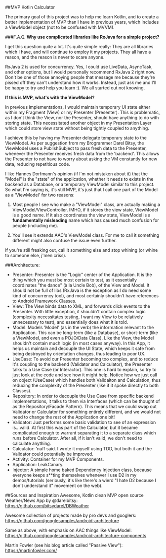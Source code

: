 ##MVP Kotlin Calculator

The primary goal of this project was to help me learn Kotlin, and to create a better implementation
of MVP than I have in previous years, which includes a ViewModel object (not to be confused with MVVM). 

###F.A.Q.
**Why use complicated libraries like RxJava for a simple project?**

I get this question quite a lot. It's quite simple really: They are all libraries which I have, and will continue to employ it my projects. They all have a reason, and the reason is never to
scare anyone. 

RxJava 2 is used for concurrency. Yes, I could use LiveData, AsyncTask, and other options, but I would personally recommend RxJava 2 right now. Don't be one of those annoying people that message
me because they're pissed off they can't understand how it works. Instead, just ask me and I'll be
happy to try and help you learn :). We all started out not knowing.

**If this is MVP, what's with the ViewModel?**

In previous implementations, I would maintain temporary UI state either within my Fragment (View) or my Presenter (Presenter). This is problematic, as I don't think the View, nor the Presenter, should have anything to do with storing state. This necessitated another object in my Presentation Layer which could store view state without being tightly coupled to anything.

I achieve this by having my Presenter delegate temporary state to the ViewModel. As per suggestion from my Brogrammer Darel Bitsy, the ViewModel uses a PublishSubject to pass fresh data to the Presenter, whenever the Presenter receives fresh data from the 'backend'. This allows the Presenter to not have to worry about asking the VM constantly for new data, reducing repetitious code.

I like Hannes Dorfmann's opinion (if I'm not mistaken about it) that the "Model" is the "state" of the application, whether it needs to exists in the backend as a Database, or a temporary ViewModel similar to this project. So what I'm saying is, it's still MVP, it's just that I call one part of the Model as a 'ViewModel' for two reasons:

1. Most people I see who make a "ViewModel" class, are actually making a ViewModel/ViewController. IMHO, if it stores the view state, ViewModel is a good name. If it also coordinates the view state, ViewModel is a **fundamentally misleading** name which has caused much confusion for people (including me). 

2. You'll see it extends AAC's ViewModel class. For me to call it something different might also confuse the issue even further.

If you're still freaking out, call it something else and stop whining (or whine to someone else, j'men criss).

###Architecture:
- Presenter: Presenter is the "Logic" center of the Application. It is the thing which you must be most certain to test, as it essentially coordinates "the dance" (à la Uncle Bob), of the View and Model. It should not be full of libs (RxJava is the exception as I do need some kind of concurrency tool), and most certainly shouldn't have references to Android Framework Classes.
- View: The View binds data to XML, and forwards click events to the Presenter. With little exception, it shouldn't contain complex logic (complexity necessitates testing, I want my View to be relatively unnecessary to test), and essentially does what it is told.  
- Model: Models 'Model' (as in the verb) the information relevant to the Application. This can be long-term (like a Database), or short-term (like a ViewModel, and even a POJO/Data Class). Like the View, the Model shouldn't contain much logic (in most cases anyway). In this App, it helps us maintain and decouple the UI State, which keeps it safe from being destroyed by orientation changes, thus leading to poor UX.
- UseCase: To avoid our Presenter becoming too complex, and to reduce it's coupling to the backend (Validator and Calculator), the Presenter talks to a Use Case (or Interactor). This one is hard to explain, so try to just look at the code and see how it might help. Notice how we just call on object (UseCase) which handles both Validaiton and Calculation, thus reducing the complexity of the Presenter (like if it spoke directly to both Classes).
- Repository: In order to decouple the Use Case from specific backend implementations, it talks to them via Interfaces (which can be thought of as the Repository/Facade Pattern). This means that we could swap out Validator or Calculator for something entirely different, and we would not need to change the rest of the Application one bit!
- Validator: Just performs some basic validation to see of an expression is...valid. At first this was part of the Calculator, but it became complicated enough to warrant separating it to a separate class which runs before Calculator. After all, if it isn't valid, we don't need to calculate anything.
- Calculator: 'nuff said. I wrote it myself using TDD, but both it and the Validator could potentially be improved. 
- Activity: Container for my MVP Components.
- Application: LeakCanary.
- Injector: A simple home baked Dependency Injection class, because everyone keeps s**ting themselves whenever I use D2 in my demos/tutorials (seriously, it's like there's a wierd "I hate D2 because I don't understand it" movement on the web).

##Sources and Inspiration
Awesome, Kotlin clean MVP open source Weather/News App by @darelbitsy:
https://github.com/bitsydarel/DBWeather

Awesome collection of projects made by pro devs and googlers:
https://github.com/googlesamples/android-architecture

Same as above, with emphasis on AAC things like ViewModel:
https://github.com/googlesamples/android-architecture-components

Martin Fowler (see his blog article called "Passive View"):
https://martinfowler.com/

